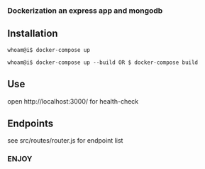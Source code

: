 ### Dockerization an express app and mongodb

## Installation

```console
whoam@i$ docker-compose up
```

```console
whoam@i$ docker-compose up --build OR $ docker-compose build
```

## Use

open http://localhost:3000/ for health-check

## Endpoints

see src/routes/router.js for endpoint list

### ENJOY
